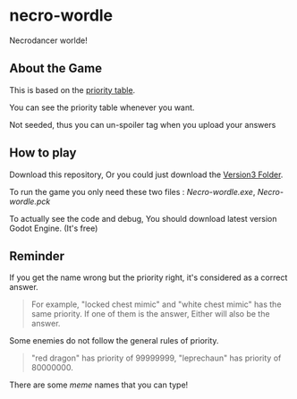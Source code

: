 # necro-wordle
 Necrodancer worlde!
 
 
## About the Game

 This is based on the [priority table](https://docs.google.com/spreadsheets/d/13PsjYHSjpkEd93befvA1K19NNcMIQXafpii335XWuzM/edit#gid=1225283067).
 
  You can see the priority table whenever you want.

 Not seeded, thus you can un-spoiler tag when you upload your answers

## How to play

  Download this repository, Or you could just download the [Version3 Folder](https://github.com/shortcakesweets/necro-wordle/tree/main/Version3).
  
  To run the game you only need these two files : *Necro-wordle.exe*, *Necro-wordle.pck*
  
  To actually see the code and debug, You should download latest version Godot Engine. (It's free)

## Reminder

  If you get the name wrong but the priority right, it's considered as a correct answer.
  
  > For example, "locked chest mimic" and "white chest mimic" has the same priority. If one of them is the answer, Either will also be the answer.

  Some enemies do not follow the general rules of priority.
  
  > "red dragon" has priority of 99999999, "leprechaun" has priority of 80000000.

  There are some *meme* names that you can type!
